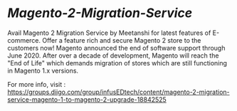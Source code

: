 # _Magento-2-Migration-Service_
Avail Magento 2 Migration Service by Meetanshi for latest features of E-commerce. Offer a feature rich and secure Magento 2 store to the customers now! Magento announced the end of software support through June 2020. After over a decade of development, Magento will reach the "End of Life" which demands migration of stores which are still functioning in Magento 1.x versions.

For more info, visit : https://groups.diigo.com/group/infusEDtech/content/magento-2-migration-service-magento-1-to-magento-2-upgrade-18842525
